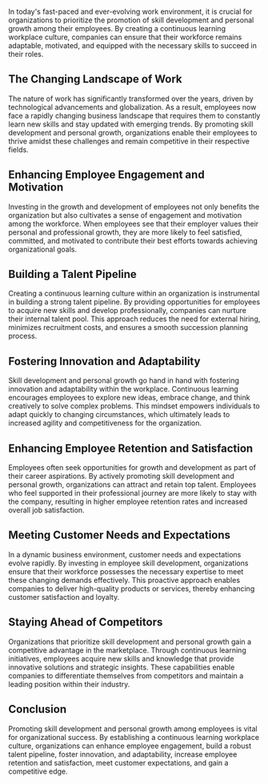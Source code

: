 
In today's fast-paced and ever-evolving work environment, it is crucial for organizations to prioritize the promotion of skill development and personal growth among their employees. By creating a continuous learning workplace culture, companies can ensure that their workforce remains adaptable, motivated, and equipped with the necessary skills to succeed in their roles.

## The Changing Landscape of Work

The nature of work has significantly transformed over the years, driven by technological advancements and globalization. As a result, employees now face a rapidly changing business landscape that requires them to constantly learn new skills and stay updated with emerging trends. By promoting skill development and personal growth, organizations enable their employees to thrive amidst these challenges and remain competitive in their respective fields.

## Enhancing Employee Engagement and Motivation

Investing in the growth and development of employees not only benefits the organization but also cultivates a sense of engagement and motivation among the workforce. When employees see that their employer values their personal and professional growth, they are more likely to feel satisfied, committed, and motivated to contribute their best efforts towards achieving organizational goals.

## Building a Talent Pipeline

Creating a continuous learning culture within an organization is instrumental in building a strong talent pipeline. By providing opportunities for employees to acquire new skills and develop professionally, companies can nurture their internal talent pool. This approach reduces the need for external hiring, minimizes recruitment costs, and ensures a smooth succession planning process.

## Fostering Innovation and Adaptability

Skill development and personal growth go hand in hand with fostering innovation and adaptability within the workplace. Continuous learning encourages employees to explore new ideas, embrace change, and think creatively to solve complex problems. This mindset empowers individuals to adapt quickly to changing circumstances, which ultimately leads to increased agility and competitiveness for the organization.

## Enhancing Employee Retention and Satisfaction

Employees often seek opportunities for growth and development as part of their career aspirations. By actively promoting skill development and personal growth, organizations can attract and retain top talent. Employees who feel supported in their professional journey are more likely to stay with the company, resulting in higher employee retention rates and increased overall job satisfaction.

## Meeting Customer Needs and Expectations

In a dynamic business environment, customer needs and expectations evolve rapidly. By investing in employee skill development, organizations ensure that their workforce possesses the necessary expertise to meet these changing demands effectively. This proactive approach enables companies to deliver high-quality products or services, thereby enhancing customer satisfaction and loyalty.

## Staying Ahead of Competitors

Organizations that prioritize skill development and personal growth gain a competitive advantage in the marketplace. Through continuous learning initiatives, employees acquire new skills and knowledge that provide innovative solutions and strategic insights. These capabilities enable companies to differentiate themselves from competitors and maintain a leading position within their industry.

## Conclusion

Promoting skill development and personal growth among employees is vital for organizational success. By establishing a continuous learning workplace culture, organizations can enhance employee engagement, build a robust talent pipeline, foster innovation, and adaptability, increase employee retention and satisfaction, meet customer expectations, and gain a competitive edge.
